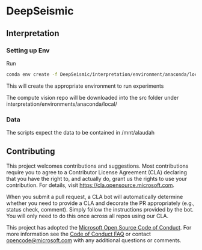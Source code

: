 # DeepSeismic

## Interpretation

### Setting up Env
Run
```bash
conda env create -f DeepSeismic/interpretation/environment/anaconda/local/environment.yml
```
This will create the appropriate environment to run experiments

The compute vision repo will be downloaded into the src folder under interpretation/environments/anaconda/local/

### Data
The scripts expect the data to be contained in /mnt/alaudah

## Contributing

This project welcomes contributions and suggestions. Most contributions require you to agree to a Contributor License Agreement (CLA) declaring that you have the right to, and actually do, grant us the rights to use your contribution. For details, visit https://cla.opensource.microsoft.com.

When you submit a pull request, a CLA bot will automatically determine whether you need to provide a CLA and decorate the PR appropriately (e.g., status check, comment). Simply follow the instructions provided by the bot. You will only need to do this once across all repos using our CLA.

This project has adopted the [Microsoft Open Source Code of Conduct](https://opensource.microsoft.com/codeofconduct/). For more information see the [Code of Conduct FAQ](https://opensource.microsoft.com/codeofconduct/faq/) or contact [opencode@microsoft.com](mailto:opencode@microsoft.com) with any additional questions or comments.
